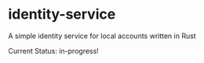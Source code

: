 # identity-service
A simple identity service for local accounts written in Rust

Current Status: in-progress!